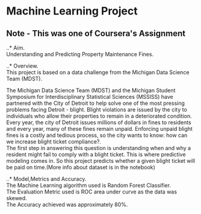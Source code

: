 # Machine Learning Project
## Note - This was one of Coursera's Assignment

..* Aim.   
Understanding and Predicting Property Maintenance Fines.   

..* Overview.  
This project is based on a data challenge from the Michigan Data Science Team (MDST).   


The Michigan Data Science Team (MDST) and the Michigan Student Symposium for Interdisciplinary Statistical Sciences (MSSISS) have partnered with the City of Detroit to help solve one of the most pressing problems facing Detroit - blight. Blight violations are issued by the city to individuals who allow their properties to remain in a deteriorated condition. Every year, the city of Detroit issues millions of dollars in fines to residents and every year, many of these fines remain unpaid. Enforcing unpaid blight fines is a costly and tedious process, so the city wants to know: how can we increase blight ticket compliance?.    
The first step in answering this question is understanding when and why a resident might fail to comply with a blight ticket. This is where predictive modeling comes in. So this project predicts whether a given blight ticket will be paid on time.(More info about dataset is in the notebook)     


 ..* Model,Metrics and Accuracy.  
 The Machine Learning algorithm used is Random Forest Classifier.  
 The Evaluation Metric used is ROC area under curve as the data was skewed.   
 The Accuracy achieved was approximately 80%.